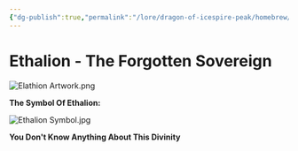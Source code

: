 ```yaml
---
{"dg-publish":true,"permalink":"/lore/dragon-of-icespire-peak/homebrew/gods/ethalion/"}
---
```


# Ethalion -  The Forgotten Sovereign

![Elathion Artwork.png](/img/user/Images/Characters/Gods/Elathion%20Artwork.png)

**The Symbol Of Ethalion:**

![Ethalion Symbol.jpg](/img/user/Images/Symbols/Ethalion%20Symbol.jpg)

**You Don't Know Anything About This Divinity**